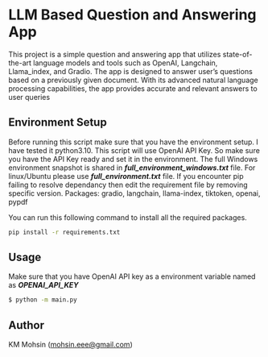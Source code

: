 
# LLM Based Question and Answering App


This project is a simple question and answering app that utilizes state-of-the-art language models and tools such as OpenAI, Langchain, Llama_index, and Gradio. The app is designed to answer user’s questions based on a previously given document. With its advanced natural language processing capabilities, the app provides accurate and relevant answers to user queries

## Environment Setup

Before running this script make sure that you have the environment setup. I have tested it python3.10. 
This script will use OpenAI API Key. So make sure you have the API Key ready and set it in the environment.
The full Windows environment snapshot is shared in **_full_environment_windows.txt_** file. 
For linux/Ubuntu please use **_full_environment.txt_** file. If you encounter pip failing to resolve dependancy then edit the 
requirement file by removing specific version. 
Packages: gradio, langchain, llama-index, tiktoken, openai, pypdf

You can run this following command to install all the required packages.
```bash
pip install -r requirements.txt
```

## Usage

Make sure that you have OpenAI API key as a environment variable named as **_OPENAI_API_KEY_**

```bash
$ python -m main.py
```

## Author

KM Mohsin (mohsin.eee@gmail.com) 
